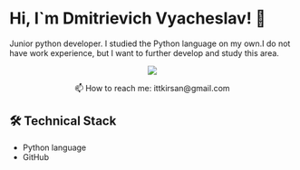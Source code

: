 # Hi, I`m Dmitrievich Vyacheslav! 👋

Junior python developer. I studied the Python language on my own.I do not have work experience, but I want to further develop and study this area.
<p align='center'>
   <a href="https://www.linkedin.com/in/dmitrievichvyacheslav/">
       <img src="https://img.shields.io/badge/LinkedIn-0077B5?style=for-the-badge&logo=linkedin&logoColor=white"/></a>
</p>
<p align='center'>
   📫 How to reach me: ittkirsan@gmail.com
</p>

## 🛠 Technical Stack
*   Python language
*   GitHub
<!--
**ittkirsan/ittkirsan** is a ✨ _special_ ✨ repository because its `README.md` (this file) appears on your GitHub profile.

Here are some ideas to get you started:

- 🔭 I’m currently working on ...
- 🌱 I’m currently learning ...
- 👯 I’m looking to collaborate on ...
- 🤔 I’m looking for help with ...
- 💬 Ask me about ...
- 📫 How to reach me: ...
- 😄 Pronouns: ...
- ⚡ Fun fact: ...
-->

